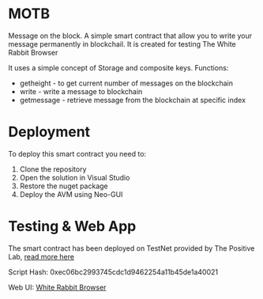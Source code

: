 # MOTB
Message on the block.
A simple smart contract that allow you to write your message permanently in blockchail.
It is created for testing The White Rabbit Browser

It uses a simple concept of Storage and composite keys.
Functions:
* getheight - to get current number of messages on the blockchain
* write - write a message to blockchain
* getmessage - retrieve message from the blockchain at specific index


# Deployment
To deploy this smart contract you need to:
1. Clone the repository
2. Open the solution in Visual Studio
3. Restore the nuget package
4. Deploy the AVM using Neo-GUI


# Testing & Web App
The smart contract has been deployed on TestNet provided by The Positive Lab, [read more here](https://github.com/ThePositiveLab/NeoPrivateTestNet)

Script Hash: 0xec06bc2993745cdc1d9462254a11b45de1a40021

Web UI: [White Rabbit Browser](http://tpl-whiterabbit.azurewebsites.net/Home/Test)
